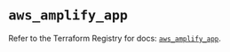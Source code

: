 # `aws_amplify_app`

Refer to the Terraform Registry for docs: [`aws_amplify_app`](https://registry.terraform.io/providers/hashicorp/aws/5.64.0/docs/resources/amplify_app).
